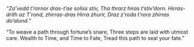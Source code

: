 _“Za’vedd t’rornor dras-t’ae soliss stiv,_
_Tha thrarz hiras t’stiv’dorn._
_Hirras-drith az T’rond, zhirras-dras Hirra zhurir,_
_Draz z’roda t’rora zhirras do’alund.”_

“To weave a path through fortune’s snare,
Three steps are laid with utmost care.
Wealth to Time, and Time to Fate,
Tread this path to seal your fate.”